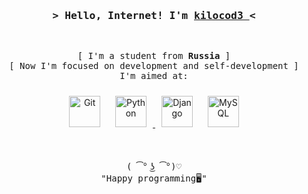 <!-- Title -->
<h3 align="center">
        <samp>&gt; Hello,  Internet! I'm
                <b><a target="_blank" href=" https://github.com/kilocod3"> kilocod3
</a></b>&lt;
        </samp>
</h3>
<br>

<p align="center">
        <!-- Intro -->
        <samp>
                [ I'm a student  from <b>Russia</b> ]
                <br>[
                Now I'm focused on development and self-development ]
                <br>
                I'm aimed at:
                <br>
        </samp>
        <!-- Technologies -->
        <!-- Backend -->
<div align="center">  
</a>
<a href="https://github.com/" target="_blank"><img style="margin: 10px" src="https://profilinator.rishav.dev/skills-assets/git-scm-icon.svg" alt="Git" height="50" /></a> 
<a href="https://www.python.org/" target="_blank"><img style="margin: 10px" src="https://profilinator.rishav.dev/skills-assets/python-original.svg" alt="Python" height="50" /> 
<a href="https://www.djangoproject.com/" target="_blank"><img style="margin: 10px" src="https://profilinator.rishav.dev/skills-assets/django-original.svg" alt="Django" height="50" /></a>  
<a href="https://www.mysql.com/" target="_blank"><img style="margin: 10px" src="https://profilinator.rishav.dev/skills-assets/mysql-original-wordmark.svg" alt="MySQL" height="50" /></a>  
</div>

</td><td valign="top" width="33%">
</p>
<br>

<!-- Footer -->
<samp>
    <p align="center">
        ( ͡° ͜ʖ ͡°)♡
        <br>
        "Happy programming🖥️"
    </p>
</samp>

